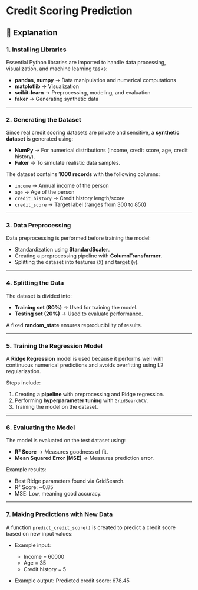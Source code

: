 # Credit Scoring Prediction 
## 📌 Explanation

### 1. Installing Libraries
Essential Python libraries are imported to handle data processing, visualization, and machine learning tasks:
- **pandas, numpy** → Data manipulation and numerical computations  
- **matplotlib** → Visualization  
- **scikit-learn** → Preprocessing, modeling, and evaluation  
- **faker** → Generating synthetic data  

---

### 2. Generating the Dataset
Since real credit scoring datasets are private and sensitive, a **synthetic dataset** is generated using:
- **NumPy** → For numerical distributions (income, credit score, age, credit history).  
- **Faker** → To simulate realistic data samples.  

The dataset contains **1000 records** with the following columns:
- `income` → Annual income of the person  
- `age` → Age of the person  
- `credit_history` → Credit history length/score  
- `credit_score` → Target label (ranges from 300 to 850)  

---

### 3. Data Preprocessing
Data preprocessing is performed before training the model:
- Standardization using **StandardScaler**.  
- Creating a preprocessing pipeline with **ColumnTransformer**.  
- Splitting the dataset into features (`X`) and target (`y`).  

---

### 4. Splitting the Data
The dataset is divided into:
- **Training set (80%)** → Used for training the model.  
- **Testing set (20%)** → Used to evaluate performance.  

A fixed **random_state** ensures reproducibility of results.  

---

### 5. Training the Regression Model
A **Ridge Regression** model is used because it performs well with continuous numerical predictions and avoids overfitting using L2 regularization.  

Steps include:
1. Creating a **pipeline** with preprocessing and Ridge regression.  
2. Performing **hyperparameter tuning** with `GridSearchCV`.  
3. Training the model on the dataset.  

---

### 6. Evaluating the Model
The model is evaluated on the test dataset using:
- **R² Score** → Measures goodness of fit.  
- **Mean Squared Error (MSE)** → Measures prediction error.  

Example results:
- Best Ridge parameters found via GridSearch.  
- R² Score: ~0.85  
- MSE: Low, meaning good accuracy.  

---

### 7. Making Predictions with New Data
A function `predict_credit_score()` is created to predict a credit score based on new input values:
- Example input:  
  - Income = 60000  
  - Age = 35  
  - Credit history = 5  

- Example output:  Predicted credit score: 678.45
 
